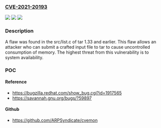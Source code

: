 ### [CVE-2021-20193](https://cve.mitre.org/cgi-bin/cvename.cgi?name=CVE-2021-20193)
![](https://img.shields.io/static/v1?label=Product&message=tar&color=blue)
![](https://img.shields.io/static/v1?label=Version&message=%3D%201.33%20and%20earlier%20&color=brighgreen)
![](https://img.shields.io/static/v1?label=Vulnerability&message=CWE-401-%3ECWE-125&color=brighgreen)

### Description

A flaw was found in the src/list.c of tar 1.33 and earlier. This flaw allows an attacker who can submit a crafted input file to tar to cause uncontrolled consumption of memory. The highest threat from this vulnerability is to system availability.

### POC

#### Reference
- https://bugzilla.redhat.com/show_bug.cgi?id=1917565
- https://savannah.gnu.org/bugs/?59897

#### Github
- https://github.com/ARPSyndicate/cvemon

